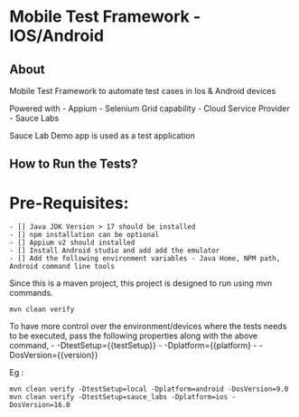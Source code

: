 # Mobile Test Framework - IOS/Android


## About

Mobile Test Framework to automate test cases in Ios & Android devices

Powered with
    - Appium
    - Selenium Grid capability
    - Cloud Service Provider - Sauce Labs

Sauce Lab Demo app is used as a test application

## How to Run the Tests?

# Pre-Requisites:
    - [] Java JDK Version > 17 should be installed
    - [] npm installation can be optional
    - [] Appium v2 should installed
    - [] Install Android studio and add add the emulator
    - [] Add the following environment variables - Java Home, NPM path, Android command line tools

Since this is a maven project, this project is designed to run using mvn commands.
```
mvn clean verify
```
To have more control over the environment/devices where the tests needs to be executed, pass the following properties along with the above command,
    - -DtestSetup={{testSetup}}
    - -Dplatform={{platform} 
    - -DosVersion={{version}}


Eg :
```
mvn clean verify -DtestSetup=local -Dplatform=android -DosVersion=9.0
mvn clean verify -DtestSetup=sauce_labs -Dplatform=ios -DosVersion=16.0
```
